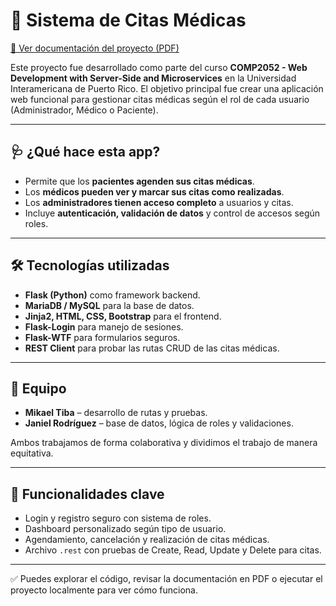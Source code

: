# 🏥 Sistema de Citas Médicas

[📄 Ver documentación del proyecto (PDF)](final_project/pdf/gestion_consultas_medicas_app_doc%20(1).pdf)

Este proyecto fue desarrollado como parte del curso **COMP2052 - Web Development with Server-Side and Microservices** en la Universidad Interamericana de Puerto Rico. El objetivo principal fue crear una aplicación web funcional para gestionar citas médicas según el rol de cada usuario (Administrador, Médico o Paciente).

---

## 🩺 ¿Qué hace esta app?

- Permite que los **pacientes agenden sus citas médicas**.
- Los **médicos pueden ver y marcar sus citas como realizadas**.
- Los **administradores tienen acceso completo** a usuarios y citas.
- Incluye **autenticación, validación de datos** y control de accesos según roles.

---

## 🛠️ Tecnologías utilizadas

- **Flask (Python)** como framework backend.
- **MariaDB / MySQL** para la base de datos.
- **Jinja2, HTML, CSS, Bootstrap** para el frontend.
- **Flask-Login** para manejo de sesiones.
- **Flask-WTF** para formularios seguros.
- **REST Client** para probar las rutas CRUD de las citas médicas.

---

## 👥 Equipo

- **Mikael Tiba** – desarrollo de rutas y pruebas.
- **Janiel Rodríguez** – base de datos, lógica de roles y validaciones.

Ambos trabajamos de forma colaborativa y dividimos el trabajo de manera equitativa.

---

## 🚀 Funcionalidades clave

- Login y registro seguro con sistema de roles.
- Dashboard personalizado según tipo de usuario.
- Agendamiento, cancelación y realización de citas médicas.
- Archivo `.rest` con pruebas de Create, Read, Update y Delete para citas.

---

✅ Puedes explorar el código, revisar la documentación en PDF o ejecutar el proyecto localmente para ver cómo funciona.